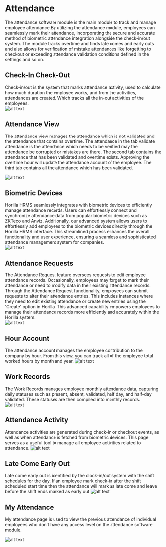 # Attendance

The attendance software module is the main module to track and manage employee attendance.By utilizing the attendance module, employees can seamlessly mark their attendance, incorporating the secure and accurate method of biometric attendance integration alongside the check-in/out system. The module tracks overtime and finds late comes and early outs and also allows for verification of mistake attendances like forgetting to checkout or exceeding attendance validation conditions defined in the settings and so on.

## **Check-In Check-Out**

Check-in/out is the system that marks attendance activity, used to calculate how much duration the employee works, and from the activities, attendances are created. Which tracks all the in-out activities of the employees.  
![alt text](attendance/media/image.png)

## **Attendance View**

The attendance view manages the attendance which is not validated and the attendance that contains overtime. The attendance in the tab validate attendance is the attendance which needs to be verified may the attendance be corrupted or mistakes are there. The second tab contains the attendance that has been validated and overtime exists. Approving the overtime hour will update the attendance account of the employee. The third tab contains all the attendance which has been validated.

![alt text](attendance/media/image-1.png)

## **Biometric Devices**

Horilla HRMS seamlessly integrates with biometric devices to efficiently manage attendance records. Users can effortlessly connect and synchronize attendance data from popular biometric devices such as ZKTeco and Anviz. Additionally, our advanced system allows users to effortlessly add employees to the biometric devices directly through the Horilla HRMS interface. This streamlined process enhances the overall functionality and user experience, ensuring a seamless and sophisticated attendance management system for companies.  
![alt text](attendance/media/image-2.png)

## **Attendance Requests**

The Attendance Request feature oversees requests to edit employee attendance records. Occasionally, employees may forget to mark their attendance or need to modify data in their existing attendance records. Through the Attendance Request functionality, employees can submit requests to alter their attendance entries. This includes instances where they need to edit existing attendance or create new entries using the 'Create' option in Horilla. This advanced capability empowers employees to manage their attendance records more efficiently and accurately within the Horilla system.  
![alt text](attendance/media/image-3.png)

## **Hour Account**

The attendance account manages the employee contribution to the company by hour. From this view, you can track all of the employee total worked hours by month and year.
![alt text](attendance/media/image-4.png)

## **Work Records**

The Work Records manages employee monthly attendance data, capturing daily statuses such as present, absent, validated, half day, and half-day validated. These statuses are then compiled into monthly records.  
![alt text](attendance/media/image-5.png)

## **Attendance Activity**

Attendance activities are generated during check-in or checkout events, as well as when attendance is fetched from biometric devices. This page serves as a useful tool to manage all employee activities related to attendance.
![alt text](attendance/media/image-6.png)

## **Late Come Early Out**

Late come early out is identified by the clock-in/out system with the shift schedules for the day. If an employee mark check-in after the shift scheduled start time then the attendance will mark as late come and leave before the shift ends marked as early out
![alt text](attendance/media/image-7.png)

## **My Attendance**

My attendance page is used to view the previous attendance of individual employees who don’t have any access level on the attendance software module.

![alt text](attendance/media/image-8.png)
